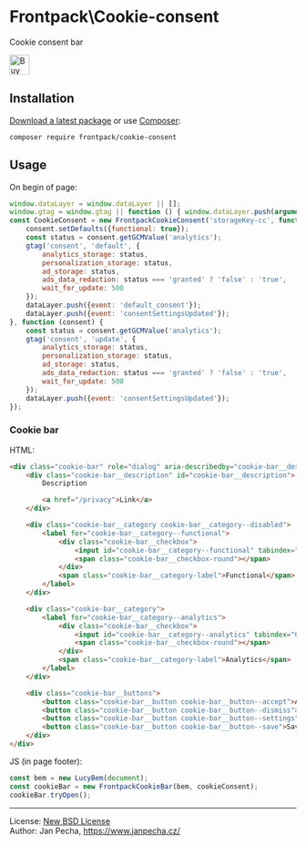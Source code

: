 
# Frontpack\Cookie-consent

Cookie consent bar

<a href="https://www.paypal.me/janpecha/5eur"><img src="https://buymecoffee.intm.org/img/button-paypal-white.png" alt="Buy me a coffee" height="35"></a>


## Installation

[Download a latest package](https://github.com/frontpack/cookie-consent/releases) or use [Composer](http://getcomposer.org/):

```
composer require frontpack/cookie-consent
```


## Usage

On begin of page:

``` js
window.dataLayer = window.dataLayer || [];
window.gtag = window.gtag || function () { window.dataLayer.push(arguments); }
const CookieConsent = new FrontpackCookieConsent('storageKey-cc', function (consent) {
	consent.setDefaults({functional: true});
	const status = consent.getGCMValue('analytics');
	gtag('consent', 'default', {
		analytics_storage: status,
		personalization_storage: status,
		ad_storage: status,
		ads_data_redaction: status === 'granted' ? 'false' : 'true',
		wait_for_update: 500
	});
	dataLayer.push({event: 'default_consent'});
	dataLayer.push({event: 'consentSettingsUpdated'});
}, function (consent) {
	const status = consent.getGCMValue('analytics');
	gtag('consent', 'update', {
		analytics_storage: status,
		personalization_storage: status,
		ad_storage: status,
		ads_data_redaction: status === 'granted' ? 'false' : 'true',
		wait_for_update: 500
	});
	dataLayer.push({event: 'consentSettingsUpdated'});
});
```

### Cookie bar

HTML:

```html
<div class="cookie-bar" role="dialog" aria-describedby="cookie-bar__description">
	<div class="cookie-bar__description" id="cookie-bar__description">
		Description

		<a href="/privacy">Link</a>
	</div>

	<div class="cookie-bar__category cookie-bar__category--disabled">
		<label for="cookie-bar__category--functional">
			<div class="cookie-bar__checkbox">
				<input id="cookie-bar__category--functional" tabindex="0" data-cookie-bar-category="functional" checked disabled type="checkbox" value="1">
				<span class="cookie-bar__checkbox-round"></span>
			</div>
			<span class="cookie-bar__category-label">Functional</span>
		</label>
	</div>

	<div class="cookie-bar__category">
		<label for="cookie-bar__category--analytics">
			<div class="cookie-bar__checkbox">
				<input id="cookie-bar__category--analytics" tabindex="0" data-cookie-bar-category="analytics" type="checkbox" value="0">
				<span class="cookie-bar__checkbox-round"></span>
			</div>
			<span class="cookie-bar__category-label">Analytics</span>
		</label>
	</div>

	<div class="cookie-bar__buttons">
		<button class="cookie-bar__button cookie-bar__button--accept">Accept</button>
		<button class="cookie-bar__button cookie-bar__button--dismiss">Dismiss</button>
		<button class="cookie-bar__button cookie-bar__button--settings">Settings</button>
		<button class="cookie-bar__button cookie-bar__button--save">Save</button>
	</div>
</div>
```

JS (in page footer):

```js
const bem = new LucyBem(document);
const cookieBar = new FrontpackCookieBar(bem, cookieConsent);
cookieBar.tryOpen();
```

------------------------------

License: [New BSD License](license.md)
<br>Author: Jan Pecha, https://www.janpecha.cz/
